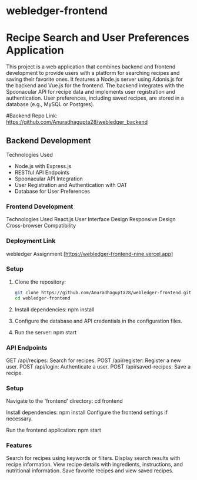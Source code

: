 # webledger-frontend
# Recipe Search and User Preferences Application

This project is a web application that combines backend and frontend development to provide users with a platform for searching recipes and saving their favorite ones. It features a Node.js server using Adonis.js for the backend and Vue.js for the frontend. The backend integrates with the Spoonacular API for recipe data and implements user registration and authentication. User preferences, including saved recipes, are stored in a database (e.g., MySQL or Postgres).

#Backend Repo Link:
https://github.com/Anuradhagupta28/webledger_backend

## Backend Development

  Technologies Used
- Node.js with  Express.js
- RESTful API Endpoints
- Spoonacular API Integration
- User Registration and Authentication with OAT
- Database for User Preferences

### Frontend Development

Technologies Used
React.js
User Interface Design
Responsive Design
Cross-browser Compatibility

### Deployment Link
webledger Assignment
 [https://webledger-frontend-nine.vercel.app]

### Setup

1. Clone the repository:
   ```bash
   git clone https://github.com/Anuradhagupta28/webledger-frontend.git
   cd webledger-frontend
   
2. Install dependencies:
   npm install
3. Configure the database and API credentials in the configuration files. 

4. Run the server:
   npm start

###    API Endpoints
GET /api/recipes: Search for recipes.
POST /api/register: Register a new user.
POST /api/login: Authenticate a user.
POST /api/saved-recipes: Save a recipe.




### Setup

Navigate to the 'frontend' directory:
cd frontend

Install dependencies:
npm install
Configure the frontend settings if necessary.

Run the frontend application:
npm start

### Features
Search for recipes using keywords or filters.
Display search results with recipe information.
View recipe details with ingredients, instructions, and nutritional information.
Save favorite recipes and view saved recipes.










